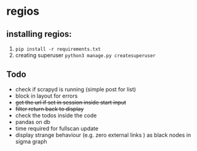 # regios

## installing regios:
1. `pip install -r requirements.txt`
2. creating superuser `python3 manage.py createsuperuser`

## Todo
- check if scrapyd is running (simple post for list)
- block in layout for errors
- ~~get the url if set in session inside start input~~
- ~~filter return back to display~~
- check the todos inside the code
- pandas on db
- time required for fullscan update
- display strange behaviour (e.g. zero external links ) as black nodes in sigma graph
